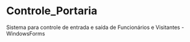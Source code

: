 # Controle_Portaria
Sistema para controle de entrada e saída de Funcionários e Visitantes - WindowsForms
